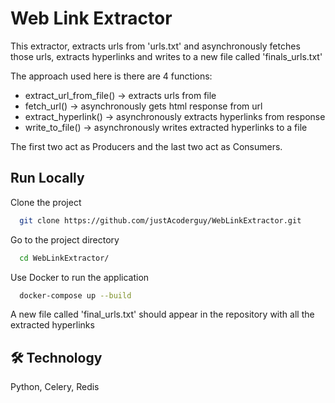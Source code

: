 
# Web Link Extractor

This extractor, extracts urls from 'urls.txt' and asynchronously fetches those urls, extracts hyperlinks and writes to a new file called 'finals_urls.txt'

The approach used here is there are 4 functions:
- extract_url_from_file() -> extracts urls from file
- fetch_url() ->  asynchronously gets html response from url
- extract_hyperlink() -> asynchronously extracts hyperlinks from response
- write_to_file() -> asynchronously writes extracted hyperlinks to a file 

The first two act as Producers and the last two act as Consumers.





## Run Locally

Clone the project

```bash
  git clone https://github.com/justAcoderguy/WebLinkExtractor.git
```

Go to the project directory

```bash
  cd WebLinkExtractor/
```

Use Docker to run the application

```bash
  docker-compose up --build
```
A new file called 'final_urls.txt' should appear in the repository with all the extracted hyperlinks


## 🛠 Technology
Python, Celery, Redis

  